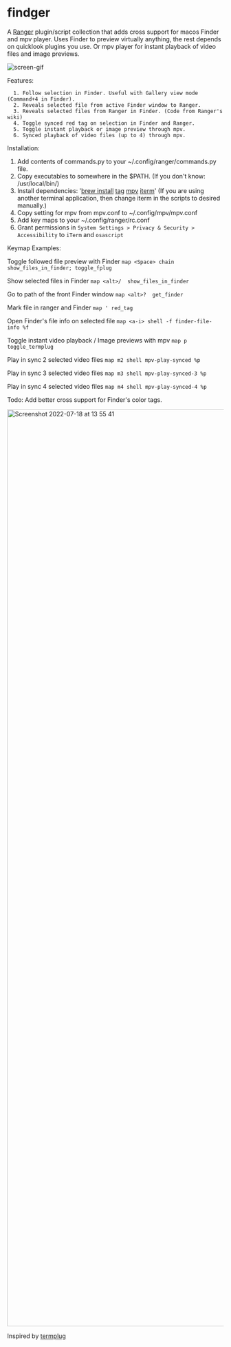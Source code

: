 # findger

A [Ranger](https://github.com/ranger/ranger) plugin/script collection that adds cross support for macos Finder and mpv player.
Uses Finder to preview virtually anything, the rest depends on quicklook plugins you use. Or mpv player for instant playback of video files and image previews.

![screen-gif](./preview.gif)

Features:
```
  1. Follow selection in Finder. Useful with Gallery view mode (Command+4 in Finder).
  2. Reveals selected file from active Finder window to Ranger.
  3. Reveals selected files from Ranger in Finder. (Code from Ranger's wiki)
  4. Toggle synced red tag on selection in Finder and Ranger.
  5. Toggle instant playback or image preview through mpv.
  6. Synced playback of video files (up to 4) through mpv.
```

Installation:

  1. Add contents of commands.py to your ~/.config/ranger/commands.py file.
  2. Copy executables to somewhere in the $PATH. (If you don't know: /usr/local/bin/)
  3. Install dependencies: '[brew install](https://brew.sh) [tag](https://github.com/jdberry/tag) [mpv](https://github.com/mpv-player/mpv) [iterm](https://iterm2.com)' (If you are using another terminal application, then change iterm in the scripts to desired manually.)
  4. Copy setting for mpv from mpv.conf to ~/.config/mpv/mpv.conf
  5. Add key maps to your ~/.config/ranger/rc.conf
  6. Grant permissions in `System Settings > Privacy & Security > Accessibility` to `iTerm` and `osascript`

Keymap Examples:

 Toggle followed file preview with Finder
      `map <Space> chain show_files_in_finder; toggle_fplug`

 Show selected files in Finder
      `map <alt>/  show_files_in_finder`

 Go to path of the front Finder window
      `map <alt>?  get_finder`

 Mark file in ranger and Finder
      `map ' red_tag`

 Open Finder's file info on selected file
      `map <a-i> shell -f finder-file-info %f`

 Toggle instant video playback / Image previews with mpv
      `map p toggle_termplug`

 Play in sync 2 selected video files
      `map m2 shell mpv-play-synced %p`

 Play in sync 3 selected video files
      `map m3 shell mpv-play-synced-3 %p`

 Play in sync 4 selected video files
      `map m4 shell mpv-play-synced-4 %p`

Todo: Add better cross support for Finder's color tags.

<img width="2128" alt="Screenshot 2022-07-18 at 13 55 41" src="https://user-images.githubusercontent.com/77557804/179497347-9f0ba654-f6dc-4c17-834d-77e5b5d670fd.png">

Inspired by [termplug](https://github.com/laktak/termplug)
